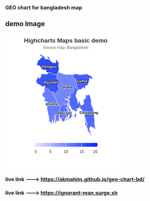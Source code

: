### GEO chart for bangladesh map
## demo Image

<img src="./public/geo-chart-bd.png">


### live link ---> https://akmahim.github.io/geo-chart-bd/
### live link ---> https://ignorant-man.surge.sh